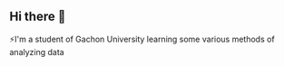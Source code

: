 ## Hi there 👋
⚡I'm a student of Gachon University learning some various methods of analyzing data
<!--
**hyunsy1214/hyunsy1214** is a ✨ _special_ ✨ repository because its `README.md` (this file) appears on your GitHub profile.

Here are some ideas to get you started:

⚡I'm a student of Gachon University learning about various methods of analyzing data
- 🔭 I’m currently working on ...
- 🌱 I’m currently learning ...
- 👯 I’m looking to collaborate on ...
- 🤔 I’m looking for help with ...
- 💬 Ask me about ...
- 📫 How to reach me: ...
- 😄 Pronouns: ...
- ⚡ Fun fact: ...
-->

